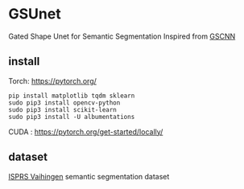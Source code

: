 # GSUnet

Gated Shape Unet for Semantic Segmentation
Inspired from [GSCNN](https://nv-tlabs.github.io/GSCNN/)

## install

Torch: https://pytorch.org/

    pip install matplotlib tqdm sklearn
    sudo pip3 install opencv-python
    sudo pip3 install scikit-learn
    sudo pip3 install -U albumentations

CUDA : https://pytorch.org/get-started/locally/

## dataset

[ISPRS Vaihingen](https://www2.isprs.org/commissions/comm2/wg4/benchmark/2d-sem-label-vaihingen/) semantic segmentation dataset
